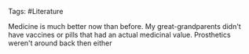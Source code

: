 Tags: #Literature 

Medicine is much better now than before. My great-grandparents didn't have vaccines or pills that had an actual medicinal value. Prosthetics weren't around back then either